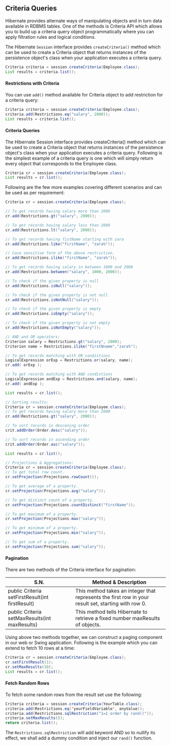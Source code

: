 ## Criteria Queries
Hibernate provides alternate ways of manipulating objects and in turn data available in RDBMS tables. One of the methods is Criteria API which allows you to build up a criteria query object programmatically where you can apply filtration rules and logical conditions.

The Hibernate `Session` interface provides `createCriteria()` method which can be used to create a Criteria object that returns instances of the persistence object's class when your application executes a criteria query.
```java
Criteria criteria = session.createCriteria(Employee.class);
List results = criteria.list();
```

#### Restrictions with Criteria
You can use `add()` method available for Criteria object to add restriction for a criteria query:
```java
Criteria criteria = session.createCriteria(Employee.class);
criteria.add(Restrictions.eq("salary", 2000));
List results = criteria.list();
```
#### Criteria Queries
The Hibernate Session interface provides createCriteria() method which can be used to create a Criteria object that returns instances of the persistence object's class when your application executes a criteria query. Following is the simplest example of a criteria query is one which will simply return every object that corresponds to the Employee class.
```java
Criteria cr = session.createCriteria(Employee.class);
List results = cr.list();
```
Following are the few more examples covering different scenarios and can be used as per requirement:
```java
Criteria cr = session.createCriteria(Employee.class);

// To get records having salary more than 2000
cr.add(Restrictions.gt("salary", 2000));

// To get records having salary less than 2000
cr.add(Restrictions.lt("salary", 2000));

// To get records having fistName starting with zara
cr.add(Restrictions.like("firstName", "zara%"));

// Case sensitive form of the above restriction.
cr.add(Restrictions.ilike("firstName", "zara%"));

// To get records having salary in between 1000 and 2000
cr.add(Restrictions.between("salary", 1000, 2000));

// To check if the given property is null
cr.add(Restrictions.isNull("salary"));

// To check if the given property is not null
cr.add(Restrictions.isNotNull("salary"));

// To check if the given property is empty
cr.add(Restrictions.isEmpty("salary"));

// To check if the given property is not empty
cr.add(Restrictions.isNotEmpty("salary"));

// AND and OR operators:
Criterion salary = Restrictions.gt("salary", 2000);
Criterion name = Restrictions.ilike("firstNname","zara%");

// To get records matching with OR condistions
LogicalExpression orExp = Restrictions.or(salary, name);
cr.add( orExp );

// To get records matching with AND condistions
LogicalExpression andExp = Restrictions.and(salary, name);
cr.add( andExp );

List results = cr.list();

// Sorting results:
Criteria cr = session.createCriteria(Employee.class);
// To get records having salary more than 2000
cr.add(Restrictions.gt("salary", 2000));

// To sort records in descening order
crit.addOrder(Order.desc("salary"));

// To sort records in ascending order
crit.addOrder(Order.asc("salary"));

List results = cr.list();

// Projections & Aggregations:
Criteria cr = session.createCriteria(Employee.class);
// To get total row count.
cr.setProjection(Projections.rowCount());

// To get average of a property.
cr.setProjection(Projections.avg("salary"));

// To get distinct count of a property.
cr.setProjection(Projections.countDistinct("firstName"));

// To get maximum of a property.
cr.setProjection(Projections.max("salary"));

// To get minimum of a property.
cr.setProjection(Projections.min("salary"));

// To get sum of a property.
cr.setProjection(Projections.sum("salary"));
```

#### Pagination
There are two methods of the Criteria interface for pagination:

S.N. |	Method & Description |
--- | --- |
public Criteria setFirstResult(int firstResult) | This method takes an integer that represents the first row in your result set, starting with row 0. |
public Criteria setMaxResults(int maxResults) | This method tells Hibernate to retrieve a fixed number maxResults of objects. |

Using above two methods together, we can construct a paging component in our web or Swing application. Following is the example which you can extend to fetch 10 rows at a time:
```java
Criteria cr = session.createCriteria(Employee.class);
cr.setFirstResult(1);
cr.setMaxResults(10);
List results = cr.list();
```

#### Fetch Random Rows
To fetch some random rows from the result set use the following:
```java
Criteria criteria = session.createCriteria(YourTable.class);
criteria.add(Restrictions.eq('yourFieldVariable', anyValue));
criteria.add(Restrictions.sqlRestriction("1=1 order by rand()"));
criteria.setMaxResults(5);
return criteria.list();
```
The `Restrictions.sqlRestriction` will add keyword AND so to nullify its effect, we shall add a dummy condition and inject our `rand()` function.
